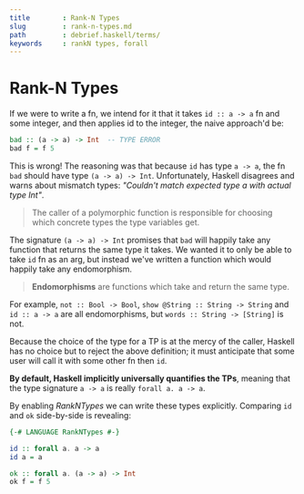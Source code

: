 ```yaml
---
title        : Rank-N Types
slug         : rank-n-types.md
path         : debrief.haskell/terms/
keywords     : rankN types, forall
---
```


# Rank-N Types

If we were to write a fn, we intend for it that it takes `id :: a -> a` fn and some integer, and then applies id to the integer, the naive approach'd be:

```hs
bad :: (a -> a) -> Int  -- TYPE ERROR
bad f = f 5
```

This is wrong! The reasoning was that because `id` has type `a -> a`, the fn `bad` should have type `(a -> a) -> Int`. Unfortunately, Haskell disagrees and warns about mismatch types: *"Couldn't match expected type a with actual type Int"*.

> The caller of a polymorphic function is responsible for choosing which concrete types the type variables get.

The signature `(a -> a) -> Int` promises that `bad` will happily take any function that returns the same type it takes. We wanted it to only be able to take `id` fn as an arg, but instead we've written a function which would happily take any endomorphism.

> **Endomorphisms** are functions which take and return the same type.

For example, `not :: Bool -> Bool`, `show @String :: String -> String` and 
`id :: a -> a` are all endomorphisms, but `words :: String -> [String]` is not.

Because the choice of the type for a TP is at the mercy of the caller, Haskell has no choice but to reject the above definition; it must anticipate that some user will call it with some other fn then `id`.

**By default, Haskell implicitly universally quantifies the TPs**, meaning that the type signature `a -> a` is really `forall a. a -> a`.

By enabling *RankNTypes* we can write these types explicitly. Comparing `id` and `ok` side-by-side is revealing:

```hs
{-# LANGUAGE RankNTypes #-}

id :: forall a. a -> a
id a = a

ok :: forall a. (a -> a) -> Int
ok f = f 5
```
